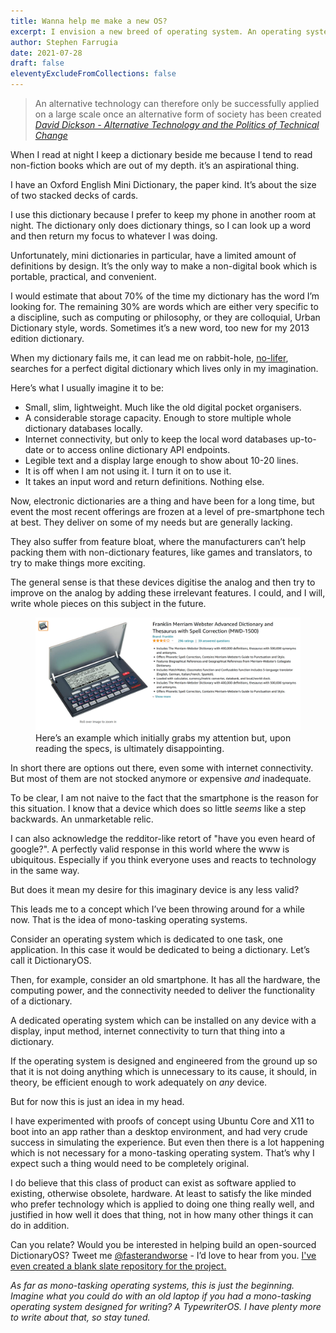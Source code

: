 ```yaml
---
title: Wanna help me make a new OS?
excerpt: I envision a new breed of operating system. An operating system that does... less
author: Stephen Farrugia
date: 2021-07-28
draft: false
eleventyExcludeFromCollections: false
---
```

> An alternative technology can therefore only be successfully applied on a large scale once an alternative form of society has been created
> <cite><a href="https://www.goodreads.com/book/show/58594162-alternative-technology-and-the-politics-of-technical-change">David Dickson - Alternative Technology and the Politics of Technical Change</a></cite>

When I read at night I keep a dictionary beside me because I tend to read non-fiction books which are out of my depth. it’s an aspirational thing.

I have an Oxford English Mini Dictionary, the paper kind. It’s about the size of two stacked decks of cards.

I use this dictionary because I prefer to keep my phone in another room at night. The dictionary only does dictionary things, so I can look up a word and then return my focus to whatever I was doing.

Unfortunately, mini dictionaries in particular, have a limited amount of definitions by design. It’s the only way to make a non-digital book which is portable, practical, and convenient.

I would estimate that about 70% of the time my dictionary has the word I’m looking for. The remaining 30% are words which are either very specific to a discipline, such as computing or philosophy, or they are colloquial, Urban Dictionary style, words. Sometimes it’s a new word, too new for my 2013 edition dictionary.

When my dictionary fails me, it can lead me on rabbit-hole, [no-lifer](https://www.urbandictionary.com/define.php?term=No-Lifeing), searches for a perfect digital dictionary which lives only in my imagination.

Here’s what I usually imagine it to be:

- Small, slim, lightweight. Much like the old digital pocket organisers.
- A considerable storage capacity. Enough to store multiple whole dictionary databases locally.
- Internet connectivity, but only to keep the local word databases up-to-date or to access online dictionary API endpoints.
- Legible text and a display large enough to show about 10-20 lines.
- It is off when I am not using it. I turn it on to use it.
- It takes an input word and return definitions. Nothing else.

Now, electronic dictionaries are a thing and have been for a long time, but event the most recent offerings are frozen at a level of pre-smartphone tech at best. They deliver on some of my needs but are generally lacking.

They also suffer from feature bloat, where the manufacturers can’t help packing them with non-dictionary features, like games and translators, to try to make things more exciting.

The general sense is that these devices digitise the analog and then try to improve on the analog by adding these irrelevant features. I could, and I will, write whole pieces on this subject in the future.

<figure class="article-image-constrained">
  <img src="/images/electronic-dictionary.png" alt="A screenshot of an electronic dictionary available on line.">
  <figcaption>Here’s an example which initially grabs my attention but, upon reading the specs, is ultimately disappointing.</figcaption>
</figure>

In short there are options out there, even some with internet connectivity. But most of them are not stocked anymore or expensive *and* inadequate.

To be clear, I am not naive to the fact that the smartphone is the reason for this situation. I know that a device which does so little *seems* like a step backwards. An unmarketable relic.

I can also acknowledge the redditor-like retort of "have you even heard of google?". A perfectly valid response in this world where the www is ubiquitous. Especially if you think everyone uses and reacts to technology in the same way.

But does it mean my desire for this imaginary device is any less valid?

This leads me to a concept which I’ve been throwing around for a while now. That is the idea of mono-tasking operating systems.

Consider an operating system which is dedicated to one task, one application. In this case it would be dedicated to being a dictionary. Let’s call it DictionaryOS.

Then, for example, consider an old smartphone. It has all the hardware, the computing power, and the connectivity needed to deliver the functionality of a dictionary.

A dedicated operating system which can be installed on any device with a display, input method, internet connectivity to turn that thing into a dictionary.

If the operating system is designed and engineered from the ground up so that it is not doing anything which is unnecessary to its cause, it should, in theory, be efficient enough to work adequately on *any* device.

But for now this is just an idea in my head.

I have experimented with proofs of concept using Ubuntu Core and X11 to boot into an app rather than a desktop environment, and had very crude success in simulating the experience. But even then there is a lot happening which is not necessary for a mono-tasking operating system. That’s why I expect such a thing would need to be completely original.

I do believe that this class of product can exist as software applied to existing, otherwise obsolete, hardware. At least to satisfy the like minded who prefer technology which is applied to doing one thing really well, and justified in how well it does that thing, not in how many other things it can do in addition. 

Can you relate? Would you be interested in helping build an open-sourced DictionaryOS? Tweet me [@fasterandworse](https://twitter.com/fasterandworse) - I’d love to hear from you. [I've even created a blank slate repository for the project.](https://github.com/fasterandworse/DictionaryOS)

*As far as mono-tasking operating systems, this is just the beginning. Imagine what you could do with an old laptop if you had a mono-tasking operating system designed for writing? A TypewriterOS. I have plenty more to write about that, so stay tuned.*